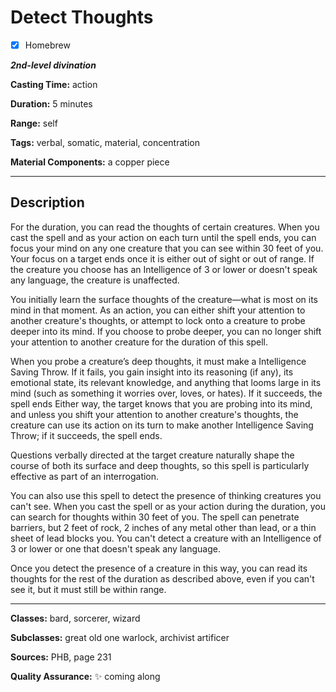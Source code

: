 # Detect Thoughts

- [x] Homebrew

***2nd-level divination***

**Casting Time:** action

**Duration:** 5 minutes

**Range:** self

**Tags:** verbal, somatic, material, concentration

**Material Components:** a copper piece

---

## Description
For the duration, you can read the thoughts of certain creatures.
When you cast the spell and as your action on each turn until the spell ends, you can focus your mind on any one creature that you can see within 30 feet of you.
Your focus on a target ends once it is either out of sight or out of range.
If the creature you choose has an Intelligence of 3 or lower or doesn't speak any language, the creature is unaffected.

You initially learn the surface thoughts of the creature&mdash;what is most on its mind in that moment.
As an action, you can either shift your attention to another creature's thoughts, or attempt to lock onto a creature to probe deeper into its mind.
If you choose to probe deeper, you can no longer shift your attention to another creature for the duration of this spell.

When you probe a creature’s deep thoughts, it must make a Intelligence Saving Throw.
If it fails, you gain insight into its reasoning (if any), its emotional state, its relevant knowledge, and anything that looms large in its mind (such as something it worries over, loves, or hates).
If it succeeds, the spell ends Either way, the target knows that you are probing into its mind, and unless you shift your attention to another creature's thoughts, the creature can use its action on its turn to make another Intelligence Saving Throw; if it succeeds, the spell ends.

Questions verbally directed at the target creature naturally shape the course of both its surface and deep thoughts, so this spell is particularly effective as part of an interrogation.

You can also use this spell to detect the presence of thinking creatures you can't see.
When you cast the spell or as your action during the duration, you can search for thoughts within 30 feet of you.
The spell can penetrate barriers, but 2 feet of rock, 2 inches of any metal other than lead, or a thin sheet of lead blocks you.
You can't detect a creature with an Intelligence of 3 or lower or one that doesn't speak any language.

Once you detect the presence of a creature in this way, you can read its thoughts for the rest of the duration as described above, even if you can't see it, but it must still be within range.

---

**Classes:** bard, sorcerer, wizard

**Subclasses:** great old one warlock, archivist artificer

**Sources:** PHB, page 231

**Quality Assurance:** :sparkles: coming along
